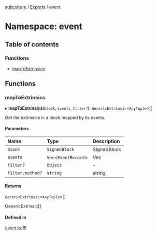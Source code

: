 [subculture](../README.md) / [Exports](../modules.md) / event

# Namespace: event

## Table of contents

### Functions

- [mapToExtrinsics](event.md#maptoextrinsics)

## Functions

### mapToExtrinsics

▸ **mapToExtrinsics**(`block`, `events`, `filter?`): `GenericExtrinsic`<`AnyTuple`\>[]

Get the extrinsics in a block mapped by its events.

#### Parameters

| Name | Type | Description |
| :------ | :------ | :------ |
| `block` | `SignedBlock` | SignedBlock |
| `events` | `Vec`<`EventRecord`\> | Vec<EventRecord> |
| `filter?` | `Object` | - |
| `filter.method?` | `string` | string |

#### Returns

`GenericExtrinsic`<`AnyTuple`\>[]

GenericExtrinsic<AnyTuple>[]

#### Defined in

[event.ts:15](https://github.com/gorillatron/subculture/blob/a23c227/src/event.ts#L15)
